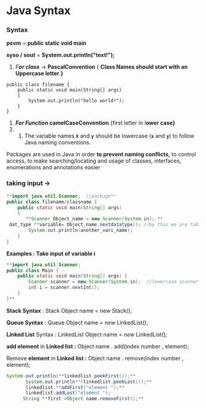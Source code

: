 # Java Syntax

### Syntax

**psvm** = **public static void main**

**syso   / sout** =  **System.out.println("text!");**

1. *F**or class*** → **PascalConvention** { **Class Names should start with an Uppercase letter**.**}**

```
public class filename {
    public static void main(String[] args) 
    {
        System.out.println("hello world!");
    }
}
```

1. ***For Function* camelCaseConvention** {first letter in l**ower case}**
2. 1. The variable names **`X`** and **`y`** should be lowercase (**`x`** and **`y`**) to follow Java naming conventions.

Packages are used in Java in order **to prevent naming conflicts,** to control access, to make searching/locating and usage of classes, interfaces, enumerations and annotations easier

### **taking input →**

```java
**import java.util.Scanner;  //package**
public class filename/classname {
    public static void main(String[] args) 
    {
       **Scanner Object_name = new Scanner(System.in);.**
 dat_type **variable= Object_name.nextdatatype(); //by this we are taking the input and putting it another variable and data types first letter wouldbe in capital**
        System.out.println(another_vari_name);
    }
}
```

**Examples :                                                                                  Take input of variable i**       

```java
**import java.util.Scanner;
public class Main {
    public static void main(String[] args) {
        Scanner scanner = new Scanner(System.in);  //lowercase scanner in object name
        int i = scanner.nextInt();
    }
}**
```

**Stack Syntax** : Stack<data type> Object name = *new* Stack<String>();

**Queue Syntax** : Queue<data type> Object name = *new* LinkedList<String>();

**Linked List** Syntax : LinkedList<data type> Object name = *new* LinkedList<String>();

**add element** in **Linked list :** Object name .  add(index number , element);

Remove **element** in **Linked list :** Object name .  remove(index number , element); 

```java
System.out.println(**linkedlist.peekFirst());**
       System.out.println**(linkedlist.peekLast());**
       linkedlist.**addFirst("element ");**
       linkedlist.addLast("element ");
      String **first =Object name.removeFirst();**
```